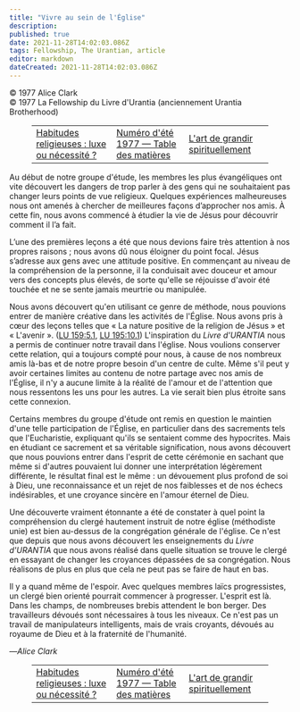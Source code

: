 ```yaml
---
title: "Vivre au sein de l'Église"
description: 
published: true
date: 2021-11-28T14:02:03.086Z
tags: Fellowship, The Urantian, article
editor: markdown
dateCreated: 2021-11-28T14:02:03.086Z
---
```


<p class="v-card v-sheet theme--light grey lighten-3 px-2">© 1977 Alice Clark<br>© 1977 La Fellowship du Livre d'Urantia (anciennement Urantia Brotherhood)</p>
<figure class="table chapter-navigator">
  <table>
    <tbody>
      <tr>
        <td>
        <a href="/fr/article/The_Urantian/Religious_Habits_Luxury_or_Necessity">
          <span class="mdi mdi-arrow-left-drop-circle"></span><span class="pl-2">Habitudes religieuses : luxe ou nécessité ?</span>
        </a>
        </td>
        <td>
        <a href="/fr/index/articles_the_urantian#numéro-d'été-1977">
          <span class="mdi mdi-book-open-variant"></span><span class="pl-2">Numéro d'été 1977 — Table des matières</span>
        </a>
        </td>
        <td>
        <a href="/fr/article/Ann_Cole/The_Art_Of_Growing_Spiritually">
          <span class="pr-2">L'art de grandir spirituellement</span><span class="mdi mdi-arrow-right-drop-circle"></span>
        </a>
        </td>
      </tr>
    </tbody>
  </table>
</figure>



Au début de notre groupe d'étude, les membres les plus évangéliques ont vite découvert les dangers de trop parler à des gens qui ne souhaitaient pas changer leurs points de vue religieux. Quelques expériences malheureuses nous ont amenés à chercher de meilleures façons d’approcher nos amis. À cette fin, nous avons commencé à étudier la vie de Jésus pour découvrir comment il l’a fait.

L’une des premières leçons a été que nous devions faire très attention à nos propres raisons ; nous avons dû nous éloigner du point focal. Jésus s’adresse aux gens avec une attitude positive. En commençant au niveau de la compréhension de la personne, il la conduisait avec douceur et amour vers des concepts plus élevés, de sorte qu'elle se réjouisse d'avoir été touchée et ne se sente jamais meurtrie ou manipulée.

Nous avons découvert qu'en utilisant ce genre de méthode, nous pouvions entrer de manière créative dans les activités de l'Église. Nous avons pris à cœur des leçons telles que « La nature positive de la religion de Jésus » et « L'avenir ». ([LU 159:5.1](/fr/The_Urantia_Book/159#p5_1), [LU 195:10.1](/fr/The_Urantia_Book/195#p10_1)) L'inspiration du _Livre d'URANTIA_ nous a permis de continuer notre travail dans l'église. Nous voulions conserver cette relation, qui a toujours compté pour nous, à cause de nos nombreux amis là-bas et de notre propre besoin d'un centre de culte. Même s'il peut y avoir certaines limites au contenu de notre partage avec nos amis de l'Église, il n'y a aucune limite à la réalité de l'amour et de l'attention que nous ressentons les uns pour les autres. La vie serait bien plus étroite sans cette connexion.

Certains membres du groupe d'étude ont remis en question le maintien d'une telle participation de l'Église, en particulier dans des sacrements tels que l'Eucharistie, expliquant qu'ils se sentaient comme des hypocrites. Mais en étudiant ce sacrement et sa véritable signification, nous avons découvert que nous pouvions entrer dans l'esprit de cette cérémonie en sachant que même si d'autres pouvaient lui donner une interprétation légèrement différente, le résultat final est le même : un dévouement plus profond de soi à Dieu, une reconnaissance et un rejet de nos faiblesses et de nos échecs indésirables, et une croyance sincère en l'amour éternel de Dieu.

Une découverte vraiment étonnante a été de constater à quel point la compréhension du clergé hautement instruit de notre église (méthodiste unie) est bien au-dessus de la congrégation générale de l'église. Ce n'est que depuis que nous avons découvert les enseignements du _Livre d'URANTIA_ que nous avons réalisé dans quelle situation se trouve le clergé en essayant de changer les croyances dépassées de sa congrégation. Nous réalisons de plus en plus que cela ne peut pas se faire de haut en bas.

Il y a quand même de l'espoir. Avec quelques membres laïcs progressistes, un clergé bien orienté pourrait commencer à progresser. L'esprit est là. Dans les champs, de nombreuses brebis attendent le bon berger. Des travailleurs dévoués sont nécessaires à tous les niveaux. Ce n'est pas un travail de manipulateurs intelligents, mais de vrais croyants, dévoués au royaume de Dieu et à la fraternité de l'humanité.

—_Alice Clark_



<figure class="table chapter-navigator">
  <table>
    <tbody>
      <tr>
        <td>
        <a href="/fr/article/The_Urantian/Religious_Habits_Luxury_or_Necessity">
          <span class="mdi mdi-arrow-left-drop-circle"></span><span class="pl-2">Habitudes religieuses : luxe ou nécessité ?</span>
        </a>
        </td>
        <td>
        <a href="/fr/index/articles_the_urantian#numéro-d'été-1977">
          <span class="mdi mdi-book-open-variant"></span><span class="pl-2">Numéro d'été 1977 — Table des matières</span>
        </a>
        </td>
        <td>
        <a href="/fr/article/Ann_Cole/The_Art_Of_Growing_Spiritually">
          <span class="pr-2">L'art de grandir spirituellement</span><span class="mdi mdi-arrow-right-drop-circle"></span>
        </a>
        </td>
      </tr>
    </tbody>
  </table>
</figure>
